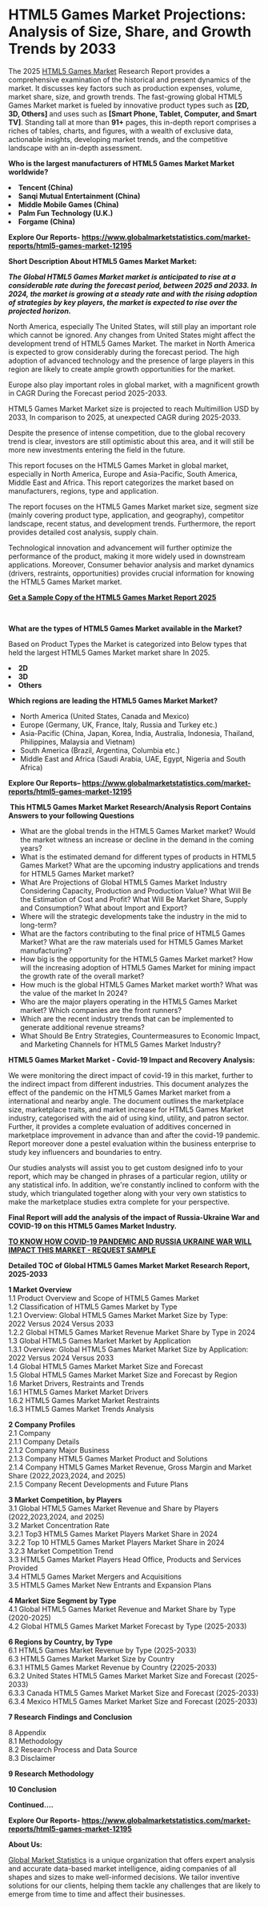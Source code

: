 <H1>HTML5 Games Market Projections: Analysis of Size, Share, and Growth Trends by 2033</H1><p>The 2025 <a href="https://www.globalmarketstatistics.com/market-reports/html5-games-market-12195">HTML5 Games Market</a> Research Report provides a comprehensive examination of the historical and present dynamics of the market. It discusses key factors such as production expenses, volume, market share, size, and growth trends. The fast-growing global HTML5 Games Market market is fueled by innovative product types such as <strong>[2D, 3D, Others]</strong> and uses such as <strong>[Smart Phone, Tablet, Computer, and Smart TV]</strong>. Standing tall at more than <strong>91+</strong> pages, this in-depth report comprises a riches of tables, charts, and figures, with a wealth of exclusive data, actionable insights, developing market trends, and the competitive landscape with an in-depth assessment.</p><p><strong>Who is the largest manufacturers of HTML5 Games Market Market worldwide?</strong></p><p><strong><li>Tencent (China)<li>Sanqi Mutual Entertainment (China)<li>Middle Mobile Games (China)<li>Palm Fun Technology (U.K.)<li>Forgame (China)</strong></p><p><strong>Explore Our Reports-&nbsp;<a href="https://wordhtml.com/">https://www.globalmarketstatistics.com/market-reports/html5-games-market-12195</a></strong></p><p><strong>Short Description About HTML5 Games Market Market:</strong></p><p><strong><em>The Global HTML5 Games Market market is anticipated to rise at a considerable rate during the forecast period, between 2025 and 2033. In 2024, the market is growing at a steady rate and with the rising adoption of strategies by key players, the market is expected to rise over the projected horizon.</em></strong></p><p>North America, especially The United States, will still play an important role which cannot be ignored. Any changes from United States might affect the development trend of HTML5 Games Market. The market in North America is expected to grow considerably during the forecast period. The high adoption of advanced technology and the presence of large players in this region are likely to create ample growth opportunities for the market.</p><p>Europe also play important roles in global market, with a magnificent growth in CAGR During the Forecast period 2025-2033.</p><p>HTML5 Games Market Market size is projected to reach Multimillion USD by 2033, In comparison to 2025, at unexpected CAGR during 2025-2033.</p><p>Despite the presence of intense competition, due to the global recovery trend is clear, investors are still optimistic about this area, and it will still be more new investments entering the field in the future.</p><p>This report focuses on the HTML5 Games Market in global market, especially in North America, Europe and Asia-Pacific, South America, Middle East and Africa. This report categorizes the market based on manufacturers, regions, type and application.</p><p>The report focuses on the HTML5 Games Market market size, segment size (mainly covering product type, application, and geography), competitor landscape, recent status, and development trends. Furthermore, the report provides detailed cost analysis, supply chain.</p><p>Technological innovation and advancement will further optimize the performance of the product, making it more widely used in downstream applications. Moreover, Consumer behavior analysis and market dynamics (drivers, restraints, opportunities) provides crucial information for knowing the HTML5 Games Market market.</p><p><strong><a href="https://www.globalmarketstatistics.com/market-reports/html5-games-market-12195">Get a Sample Copy of the HTML5 Games Market Report 2025</a></strong></p><p>&nbsp;</p><p><strong>What are the types of HTML5 Games Market available in the Market?</strong></p><p>Based on Product Types the Market is categorized into Below types that held the largest HTML5 Games Market market share In 2025.</p><p><strong><li>2D<li>3D<li>Others</strong></p><p><strong>Which regions are leading the HTML5 Games Market Market?</strong></p><ul><li>North America (United States, Canada and Mexico)</li><li>Europe (Germany, UK, France, Italy, Russia and Turkey etc.)</li><li>Asia-Pacific (China, Japan, Korea, India, Australia, Indonesia, Thailand, Philippines, Malaysia and Vietnam)</li><li>South America (Brazil, Argentina, Columbia etc.)</li><li>Middle East and Africa (Saudi Arabia, UAE, Egypt, Nigeria and South Africa)</li></ul><p><strong>Explore Our Reports&ndash;&nbsp;<a href="https://www.globalmarketstatistics.com/market-reports/html5-games-market-12195">https://www.globalmarketstatistics.com/market-reports/html5-games-market-12195</a></strong></p><p><strong>&nbsp;This HTML5 Games Market Market Research/Analysis Report Contains Answers to your following Questions</strong></p><ul><li>What are the global trends in the HTML5 Games Market market? Would the market witness an increase or decline in the demand in the coming years?</li><li>What is the estimated demand for different types of products in HTML5 Games Market? What are the upcoming industry applications and trends for HTML5 Games Market market?</li><li>What Are Projections of Global HTML5 Games Market Industry Considering Capacity, Production and Production Value? What Will Be the Estimation of Cost and Profit? What Will Be Market Share, Supply and Consumption? What about Import and Export?</li><li>Where will the strategic developments take the industry in the mid to long-term?</li><li>What are the factors contributing to the final price of HTML5 Games Market? What are the raw materials used for HTML5 Games Market manufacturing?</li><li>How big is the opportunity for the HTML5 Games Market market? How will the increasing adoption of HTML5 Games Market for mining impact the growth rate of the overall market?</li><li>How much is the global HTML5 Games Market market worth? What was the value of the market In 2024?</li><li>Who are the major players operating in the HTML5 Games Market market? Which companies are the front runners?</li><li>Which are the recent industry trends that can be implemented to generate additional revenue streams?</li><li>What Should Be Entry Strategies, Countermeasures to Economic Impact, and Marketing Channels for HTML5 Games Market Industry?</li></ul><p><strong>HTML5 Games Market Market - Covid-19 Impact and Recovery Analysis:</strong></p><p>We were monitoring the direct impact of covid-19 in this market, further to the indirect impact from different industries. This document analyzes the effect of the pandemic on the HTML5 Games Market market from a international and nearby angle. The document outlines the marketplace size, marketplace traits, and market increase for HTML5 Games Market industry, categorised with the aid of using kind, utility, and patron sector. Further, it provides a complete evaluation of additives concerned in marketplace improvement in advance than and after the covid-19 pandemic. Report moreover done a pestel evaluation within the business enterprise to study key influencers and boundaries to entry.</p><p>Our studies analysts will assist you to get custom designed info to your report, which may be changed in phrases of a particular region, utility or any statistical info. In addition, we're constantly inclined to conform with the study, which triangulated together along with your very own statistics to make the marketplace studies extra complete for your perspective.</p><p><strong>Final Report will add the analysis of the impact of Russia-Ukraine War and COVID-19 on this HTML5 Games Market Industry.</strong></p><p><strong><a href="https://www.globalmarketstatistics.com/market-reports/html5-games-market-12195">TO KNOW HOW COVID-19 PANDEMIC AND RUSSIA UKRAINE WAR WILL IMPACT THIS MARKET - REQUEST SAMPLE</a></strong></p><p><strong>Detailed TOC of Global HTML5 Games Market Market Research Report, 2025-2033</strong></p><p><strong>1 Market Overview</strong><br /> 1.1 Product Overview and Scope of HTML5 Games Market<br /> 1.2 Classification of HTML5 Games Market by Type<br /> 1.2.1 Overview: Global HTML5 Games Market Market Size by Type: 2022&nbsp;Versus 2024 Versus 2033<br /> 1.2.2 Global HTML5 Games Market Revenue Market Share by Type in 2024<br /> 1.3 Global HTML5 Games Market Market by Application<br /> 1.3.1 Overview: Global HTML5 Games Market Market Size by Application: 2022&nbsp;Versus 2024 Versus 2033<br /> 1.4 Global HTML5 Games Market Market Size and Forecast<br /> 1.5 Global HTML5 Games Market Market Size and Forecast by Region<br /> 1.6 Market Drivers, Restraints and Trends<br /> 1.6.1 HTML5 Games Market Market Drivers<br /> 1.6.2 HTML5 Games Market Market Restraints<br /> 1.6.3 HTML5 Games Market Trends Analysis</p><p><strong>2 Company Profiles</strong><br /> 2.1 Company<br /> 2.1.1 Company Details<br /> 2.1.2 Company Major Business<br /> 2.1.3 Company HTML5 Games Market Product and Solutions<br /> 2.1.4 Company HTML5 Games Market Revenue, Gross Margin and Market Share (2022,2023,2024, and 2025)<br /> 2.1.5 Company Recent Developments and Future Plans</p><p><strong>3 Market Competition, by Players</strong><br /> 3.1 Global HTML5 Games Market Revenue and Share by Players (2022,2023,2024, and 2025)<br /> 3.2 Market Concentration Rate<br /> 3.2.1 Top3 HTML5 Games Market Players Market Share in 2024<br /> 3.2.2 Top 10 HTML5 Games Market Players Market Share in 2024<br /> 3.2.3 Market Competition Trend<br /> 3.3 HTML5 Games Market Players Head Office, Products and Services Provided<br /> 3.4 HTML5 Games Market Mergers and Acquisitions<br /> 3.5 HTML5 Games Market New Entrants and Expansion Plans</p><p><strong>4 Market Size Segment by Type</strong><br /> 4.1 Global HTML5 Games Market Revenue and Market Share by Type (2020-2025)<br /> 4.2 Global HTML5 Games Market Market Forecast by Type (2025-2033)</p><p><strong>6 Regions by Country, by Type</strong><br /> 6.1 HTML5 Games Market Revenue by Type (2025-2033)<br /> 6.3 HTML5 Games Market Market Size by Country<br /> 6.3.1 HTML5 Games Market Revenue by Country (22025-2033)<br /> 6.3.2 United States HTML5 Games Market Market Size and Forecast (2025-2033)<br /> 6.3.3 Canada HTML5 Games Market Market Size and Forecast (2025-2033)<br /> 6.3.4 Mexico HTML5 Games Market Market Size and Forecast (2025-2033)</p><p><strong>7 Research Findings and Conclusion</strong></p><p>8 Appendix<br /> 8.1 Methodology<br /> 8.2 Research Process and Data Source<br /> 8.3 Disclaimer</p><p><strong>9 Research Methodology</strong></p><p><strong>10 Conclusion</strong></p><p><strong>Continued&hellip;.</strong></p><p><strong>Explore Our Reports-&nbsp;<a href="HTML5 Games Market">https://www.globalmarketstatistics.com/market-reports/html5-games-market-12195</a></strong></p><p><strong>About Us:</strong></p><p><a href="https://www.globalmarketstatistics.com/">Global Market Statistics</a>&nbsp;is a unique organization that offers expert analysis and accurate data-based market intelligence, aiding companies of all shapes and sizes to make well-informed decisions. We tailor inventive solutions for our clients, helping them tackle any challenges that are likely to emerge from time to time and affect their businesses.</p><p>&nbsp;</p>
